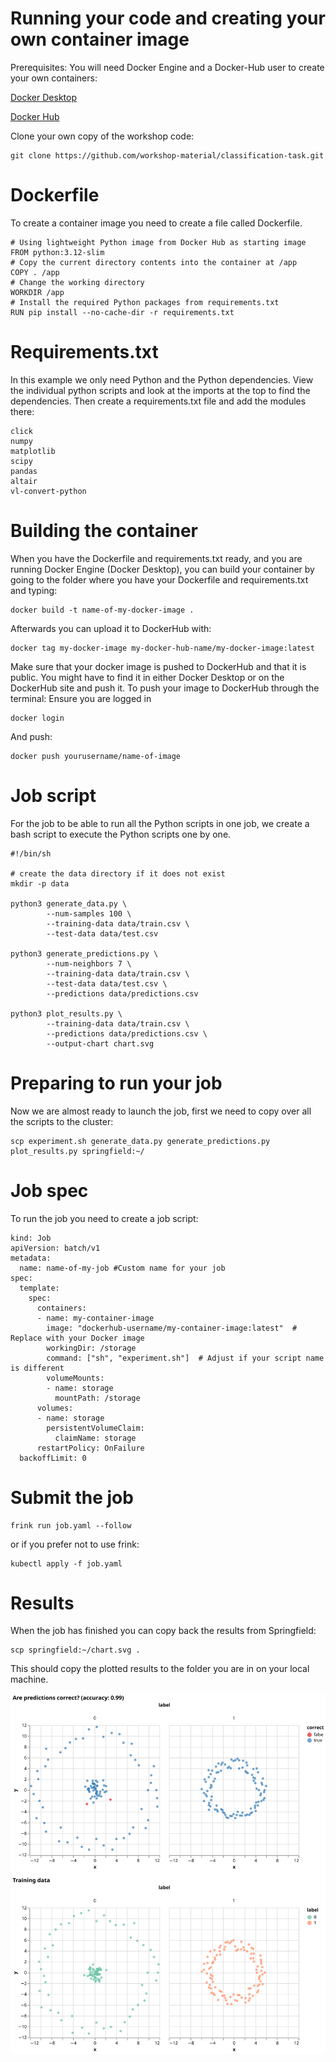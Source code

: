 # Running your code and creating your own container image

Prerequisites:
You will need Docker Engine and a Docker-Hub user to create your own containers:

[Docker Desktop](https://www.docker.com/products/docker-desktop/)

[Docker Hub](https://hub.docker.com/)

Clone your own copy of the workshop code:
```
git clone https://github.com/workshop-material/classification-task.git
```

# Dockerfile

To create a container image you need to create a file called Dockerfile.
```
# Using lightweight Python image from Docker Hub as starting image
FROM python:3.12-slim
# Copy the current directory contents into the container at /app
COPY . /app
# Change the working directory
WORKDIR /app
# Install the required Python packages from requirements.txt
RUN pip install --no-cache-dir -r requirements.txt
```
# Requirements.txt
In this example we only need Python and the Python dependencies. View the individual python scripts and look at the imports at the top to find the dependencies.
Then create a requirements.txt file and add the modules there:

```
click
numpy
matplotlib
scipy
pandas
altair
vl-convert-python
```
# Building the container

When you have the Dockerfile and requirements.txt ready, and you are running Docker Engine (Docker Desktop), you can build your container by going to the folder where you have your Dockerfile and requirements.txt and typing:
```
docker build -t name-of-my-docker-image .

```
Afterwards you can upload it to DockerHub with:
```
docker tag my-docker-image my-docker-hub-name/my-docker-image:latest
```
Make sure that your docker image is pushed to DockerHub and that it is public. You might have to find it in either Docker Desktop or on the DockerHub site and push it.
To push your image to DockerHub through the terminal:
Ensure you are logged in
```
docker login
```
And push:
```
docker push yourusername/name-of-image
```

# Job script
For the job to be able to run all the Python scripts in one job, we create a bash script to execute the Python scripts one by one.
```
#!/bin/sh

# create the data directory if it does not exist
mkdir -p data

python3 generate_data.py \
        --num-samples 100 \
        --training-data data/train.csv \
        --test-data data/test.csv

python3 generate_predictions.py \
        --num-neighbors 7 \
        --training-data data/train.csv \
        --test-data data/test.csv \
        --predictions data/predictions.csv

python3 plot_results.py \
        --training-data data/train.csv \
        --predictions data/predictions.csv \
        --output-chart chart.svg
```
# Preparing to run your job

Now we are almost ready to launch the job, first we need to copy over all the scripts to the cluster:

```
scp experiment.sh generate_data.py generate_predictions.py plot_results.py springfield:~/
```

# Job spec
To run the job you need to create a job script:
```
kind: Job
apiVersion: batch/v1
metadata:
  name: name-of-my-job #Custom name for your job
spec:
  template:
    spec:
      containers:
      - name: my-container-image
        image: "dockerhub-username/my-container-image:latest"  # Replace with your Docker image
        workingDir: /storage
        command: ["sh", "experiment.sh"]  # Adjust if your script name is different
        volumeMounts:
        - name: storage
          mountPath: /storage
      volumes:
      - name: storage
        persistentVolumeClaim:
          claimName: storage
      restartPolicy: OnFailure
  backoffLimit: 0
```

# Submit the job
```
frink run job.yaml --follow
```
or if you prefer not to use frink:
```
kubectl apply -f job.yaml
```

# Results

When the job has finished you can copy back the results from Springfield:
```
scp springfield:~/chart.svg .
```
This should copy the plotted results to the folder you are in on your local machine.

![alt text](chart.svg)
